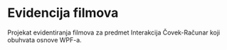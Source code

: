 # Evidencija filmova

Projekat evidentiranja filmova za predmet Interakcija Čovek-Računar koji obuhvata osnove WPF-a.
